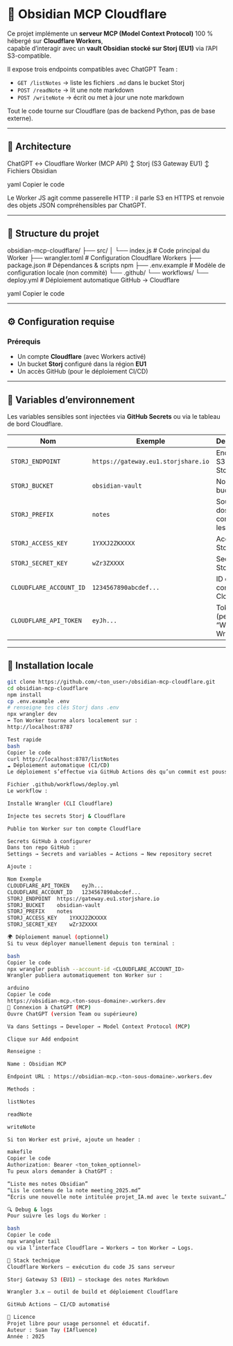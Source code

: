 # 🧠 Obsidian MCP Cloudflare

Ce projet implémente un **serveur MCP (Model Context Protocol)** 100 % hébergé sur **Cloudflare Workers**,  
capable d’interagir avec un **vault Obsidian stocké sur Storj (EU1)** via l’API S3-compatible.

Il expose trois endpoints compatibles avec ChatGPT Team :

- `GET /listNotes` → liste les fichiers `.md` dans le bucket Storj  
- `POST /readNote` → lit une note markdown  
- `POST /writeNote` → écrit ou met à jour une note markdown  

Tout le code tourne sur Cloudflare (pas de backend Python, pas de base externe).

---

## 🚀 Architecture

ChatGPT ↔️ Cloudflare Worker (MCP API)
↕
Storj (S3 Gateway EU1)
↕
Fichiers Obsidian

yaml
Copier le code

Le Worker JS agit comme passerelle HTTP : il parle S3 en HTTPS et renvoie des objets JSON compréhensibles par ChatGPT.

---

## 📁 Structure du projet

obsidian-mcp-cloudflare/
├── src/
│ └── index.js # Code principal du Worker
├── wrangler.toml # Configuration Cloudflare Workers
├── package.json # Dépendances & scripts npm
├── .env.example # Modèle de configuration locale (non commité)
└── .github/
└── workflows/
└── deploy.yml # Déploiement automatique GitHub → Cloudflare

yaml
Copier le code

---

## ⚙️ Configuration requise

### Prérequis
- Un compte **Cloudflare** (avec Workers activé)
- Un bucket **Storj** configuré dans la région **EU1**
- Un accès GitHub (pour le déploiement CI/CD)

---

## 🧩 Variables d’environnement

Les variables sensibles sont injectées via **GitHub Secrets** ou via le tableau de bord Cloudflare.

| Nom | Exemple | Description |
|------|----------|-------------|
| `STORJ_ENDPOINT` | `https://gateway.eu1.storjshare.io` | Endpoint S3 régional Storj |
| `STORJ_BUCKET` | `obsidian-vault` | Nom du bucket |
| `STORJ_PREFIX` | `notes` | Sous-dossier contenant les notes |
| `STORJ_ACCESS_KEY` | `1YXXJ2ZKXXXX` | Access Key Storj |
| `STORJ_SECRET_KEY` | `wZr3ZXXXX` | Secret Key Storj |
| `CLOUDFLARE_ACCOUNT_ID` | `1234567890abcdef...` | ID de compte Cloudflare |
| `CLOUDFLARE_API_TOKEN` | `eyJh...` | Token API (permission “Workers Writes”) |

---

## 🧠 Installation locale

```bash
git clone https://github.com/<ton_user>/obsidian-mcp-cloudflare.git
cd obsidian-mcp-cloudflare
npm install
cp .env.example .env
# renseigne tes clés Storj dans .env
npx wrangler dev
➡️ Ton Worker tourne alors localement sur :
http://localhost:8787

Test rapide
bash
Copier le code
curl http://localhost:8787/listNotes
☁️ Déploiement automatique (CI/CD)
Le déploiement s’effectue via GitHub Actions dès qu’un commit est poussé sur main.

Fichier .github/workflows/deploy.yml
Le workflow :

Installe Wrangler (CLI Cloudflare)

Injecte tes secrets Storj & Cloudflare

Publie ton Worker sur ton compte Cloudflare

Secrets GitHub à configurer
Dans ton repo GitHub :
Settings → Secrets and variables → Actions → New repository secret

Ajoute :

Nom	Exemple
CLOUDFLARE_API_TOKEN	eyJh...
CLOUDFLARE_ACCOUNT_ID	1234567890abcdef...
STORJ_ENDPOINT	https://gateway.eu1.storjshare.io
STORJ_BUCKET	obsidian-vault
STORJ_PREFIX	notes
STORJ_ACCESS_KEY	1YXXJ2ZKXXXX
STORJ_SECRET_KEY	wZr3ZXXXX

🌍 Déploiement manuel (optionnel)
Si tu veux déployer manuellement depuis ton terminal :

bash
Copier le code
npx wrangler publish --account-id <CLOUDFLARE_ACCOUNT_ID>
Wrangler publiera automatiquement ton Worker sur :

arduino
Copier le code
https://obsidian-mcp.<ton-sous-domaine>.workers.dev
🔌 Connexion à ChatGPT (MCP)
Ouvre ChatGPT (version Team ou supérieure)

Va dans Settings → Developer → Model Context Protocol (MCP)

Clique sur Add endpoint

Renseigne :

Name : Obsidian MCP

Endpoint URL : https://obsidian-mcp.<ton-sous-domaine>.workers.dev

Methods :

listNotes

readNote

writeNote

Si ton Worker est privé, ajoute un header :

makefile
Copier le code
Authorization: Bearer <ton_token_optionnel>
Tu peux alors demander à ChatGPT :

“Liste mes notes Obsidian”
“Lis le contenu de la note meeting_2025.md”
“Écris une nouvelle note intitulée projet_IA.md avec le texte suivant…”

🔍 Debug & logs
Pour suivre les logs du Worker :

bash
Copier le code
npx wrangler tail
ou via l’interface Cloudflare → Workers → ton Worker → Logs.

🧩 Stack technique
Cloudflare Workers — exécution du code JS sans serveur

Storj Gateway S3 (EU1) — stockage des notes Markdown

Wrangler 3.x — outil de build et déploiement Cloudflare

GitHub Actions — CI/CD automatisé

🧭 Licence
Projet libre pour usage personnel et éducatif.
Auteur : Suan Tay (IAfluence)
Année : 2025
